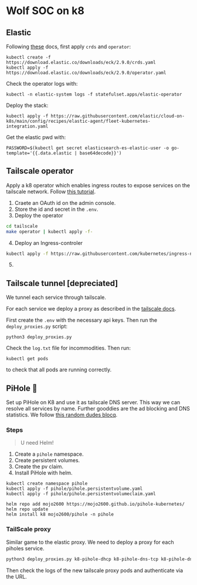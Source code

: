 # Wolf SOC on k8

## Elastic

Following [these](https://www.elastic.co/guide/en/cloud-on-k8s/current/k8s-deploy-eck.html) docs, first apply `crds` and `operator`:
```
kubectl create -f https://download.elastic.co/downloads/eck/2.9.0/crds.yaml 
kubectl apply -f https://download.elastic.co/downloads/eck/2.9.0/operator.yaml

```

Check the operator logs with:
```
kubectl -n elastic-system logs -f statefulset.apps/elastic-operator
```

Deploy the stack:
```
kubectl apply -f https://raw.githubusercontent.com/elastic/cloud-on-k8s/main/config/recipes/elastic-agent/fleet-kubernetes-integration.yaml
```

Get the elastic pwd with:
```
PASSWORD=$(kubectl get secret elasticsearch-es-elastic-user -o go-template='{{.data.elastic | base64decode}}')
```

## Tailscale operator

Apply a k8 operator which enables ingress routes to expose services on the tailscale network.
Follow [this tutorial](https://tailscale.com/kb/1215/oauth-clients#setting-up-an-oauth-client).

1. Craete an OAuth id on the admin console.
2. Store the id and secret in the `.env`.
3. Deploy the operator
```bash
cd tailscale
make operator | kubectl apply -f-
```
4. Deploy an Ingress-controler
```bash
kubectl apply -f https://raw.githubusercontent.com/kubernetes/ingress-nginx/controller-v1.8.2/deploy/static/provider/cloud/deploy.yaml
```
5. 


## Tailscale tunnel [depreciated]

We tunnel each service through tailscale.

For each service we deploy a proxy as described in the [tailscale docs](https://tailscale.com/kb/1185/kubernetes/).

First create the `.env` with the necessary api keys.
Then run the `deploy_proxies.py` script:
```
python3 deploy_proxies.py
```

Check the `log.txt` file for incommodities.
Then run:
```
kubectl get pods
```
to check that all pods are running correctly.


## PiHole 🍓

Set up PiHole on K8 and use it as tailscale DNS server.
This way we can resolve all services by name.
Further gooddies are the ad blocking and DNS statistics.
We follow [this random dudes blocq](https://greg.jeanmart.me/2020/04/13/self-host-pi-hole-on-kubernetes-and-block-ad/).

### Steps
> U need Helm!

1. Create a `pihole` namespace.
2. Create persistent volumes.
3. Create the pv claim.
4. Install PiHole with helm.

```
kubectl create namespace pihole
kubectl apply -f pihole/pihole.persistentvolume.yaml
kubectl apply -f pihole/pihole.persistentvolumeclaim.yaml

helm repo add mojo2600 https://mojo2600.github.io/pihole-kubernetes/
helm repo update
helm install k8 mojo2600/pihole -n pihole
```

### TailScale proxy

Similar game to the elastic proxy.
We need to deploy a proxy for each piholes service.

```bash
python3 deploy_proxies.py k8-pihole-dhcp k8-pihole-dns-tcp k8-pihole-dns-udp k8-pihole-web -n pihole
```
Then check the logs of the new tailscale proxy pods and authenticate via the URL.
